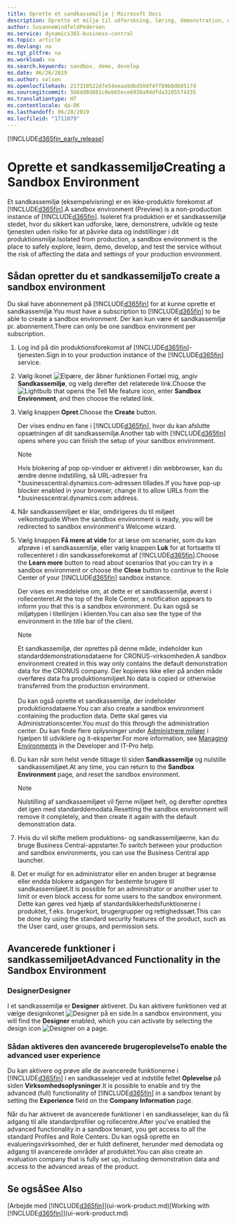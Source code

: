 ```yaml
---
title: Oprette et sandkassemiljø | Microsoft Docs
description: Oprette et miljø til udforskning, læring, demonstration, udvikling og test.
author: SusanneWindfeldPedersen
ms.service: dynamics365-business-central
ms.topic: article
ms.devlang: na
ms.tgt_pltfrm: na
ms.workload: na
ms.search.keywords: sandbox, demo, develop
ms.date: 06/26/2019
ms.author: solsen
ms.openlocfilehash: 217310522d7e54eeaa9dbd50df4ff89b0d68517d
ms.sourcegitcommit: 5b6dd8d881c0eb65ece6936a94dfda3185574335
ms.translationtype: HT
ms.contentlocale: da-DK
ms.lasthandoff: 06/28/2019
ms.locfileid: "1711079"
---
```

[!INCLUDE[d365fin_early_release](includes/d365fin_early_release.md.md)]

# <a name="creating-a-sandbox-environment"></a><span data-ttu-id="8014f-103">Oprette et sandkassemiljø</span><span class="sxs-lookup"><span data-stu-id="8014f-103">Creating a Sandbox Environment</span></span>
<span data-ttu-id="8014f-104">Et sandkassemiljø (eksempelvisning) er en ikke-produktiv forekomst af [!INCLUDE[d365fin](includes/d365fin_md.md)].</span><span class="sxs-lookup"><span data-stu-id="8014f-104">A sandbox environment (Preview) is a non-production instance of [!INCLUDE[d365fin](includes/d365fin_md.md)].</span></span> <span data-ttu-id="8014f-105">Isoleret fra produktion er et sandkassemiljø stedet, hvor du sikkert kan udforske, lære, demonstrere, udvikle og teste tjenesten uden risiko for at påvirke data og indstillinger i dit produktionsmiljø.</span><span class="sxs-lookup"><span data-stu-id="8014f-105">Isolated from production, a sandbox environment is the place to safely explore, learn, demo, develop, and test the service without the risk of affecting the data and settings of your production environment.</span></span>

## <a name="to-create-a-sandbox-environment"></a><span data-ttu-id="8014f-106">Sådan opretter du et sandkassemiljø</span><span class="sxs-lookup"><span data-stu-id="8014f-106">To create a sandbox environment</span></span>
<span data-ttu-id="8014f-107">Du skal have abonnement på [!INCLUDE[d365fin](includes/d365fin_md.md)] for at kunne oprette et sandkassemiljø.</span><span class="sxs-lookup"><span data-stu-id="8014f-107">You must have a subscription to [!INCLUDE[d365fin](includes/d365fin_md.md)] to be able to create a sandbox environment.</span></span> <span data-ttu-id="8014f-108">Der kan kun være ét sandkassemiljø pr. abonnement.</span><span class="sxs-lookup"><span data-stu-id="8014f-108">There can only be one sandbox environment per subscription.</span></span>

1. <span data-ttu-id="8014f-109">Log ind på din produktionsforekomst af [!INCLUDE[d365fin](includes/d365fin_md.md)]-tjenesten.</span><span class="sxs-lookup"><span data-stu-id="8014f-109">Sign in to your production instance of the [!INCLUDE[d365fin](includes/d365fin_md.md)] service.</span></span>

2. <span data-ttu-id="8014f-110">Vælg ikonet ![Elpære, der åbner funktionen Fortæl mig](media/ui-search/search_small.png "Fortæl mig, hvad du vil foretage dig"), angiv **Sandkassemiljø**, og vælg derefter det relaterede link.</span><span class="sxs-lookup"><span data-stu-id="8014f-110">Choose the ![Lightbulb that opens the Tell Me feature](media/ui-search/search_small.png "Tell me what you want to do") icon, enter **Sandbox Environment**, and then choose the related link.</span></span>
<!-- ![Sandbox Environment Setup](./media/across-sandbox/sandbox-environment-setup.png) -->
3. <span data-ttu-id="8014f-111">Vælg knappen **Opret**.</span><span class="sxs-lookup"><span data-stu-id="8014f-111">Choose the **Create** button.</span></span>  

    <span data-ttu-id="8014f-112">Der vises endnu en fane i [!INCLUDE[d365fin](includes/d365fin_md.md)], hvor du kan afslutte opsætningen af dit sandkassemiljø.</span><span class="sxs-lookup"><span data-stu-id="8014f-112">Another tab with [!INCLUDE[d365fin](includes/d365fin_md.md)] opens where you can finish the setup of your sandbox environment.</span></span>

    > [!NOTE]  
    >  <span data-ttu-id="8014f-113">Hvis blokering af pop op-vinduer er aktiveret i din webbrowser, kan du ændre denne indstilling, så URL-adresser fra \*.businesscentral.dynamics.com-adressen tillades.</span><span class="sxs-lookup"><span data-stu-id="8014f-113">If you have pop-up blocker enabled in your browser, change it to allow URLs from the \*.businesscentral.dynamics.com address.</span></span>

4. <span data-ttu-id="8014f-114">Når sandkassemiljøet er klar, omdirigeres du til miljøet velkomstguide.</span><span class="sxs-lookup"><span data-stu-id="8014f-114">When the sandbox environment is ready, you will be redirected to sandbox environment's Welcome wizard.</span></span>
<!-- ![Sandbox Welcome Wizard](./media/across-sandbox/sandbox-wizard.png) -->

5. <span data-ttu-id="8014f-115">Vælg knappen **Få mere at vide** for at læse om scenarier, som du kan afprøve i et sandkassemiljø, eller vælg knappen **Luk** for at fortsætte til rollecenteret i din sandkasseforekomst af [!INCLUDE[d365fin](includes/d365fin_md.md)].</span><span class="sxs-lookup"><span data-stu-id="8014f-115">Choose the **Learn more** button to read about scenarios that you can try in a sandbox environment or choose the **Close** button to continue to the Role Center of your [!INCLUDE[d365fin](includes/d365fin_md.md)] sandbox instance.</span></span>

    <span data-ttu-id="8014f-116">Der vises en meddelelse om, at dette er et sandkassemiljø, øverst i rollecenteret.</span><span class="sxs-lookup"><span data-stu-id="8014f-116">At the top of the Role Center, a notification appears to inform you that this is a sandbox environment.</span></span> <span data-ttu-id="8014f-117">Du kan også se miljøtypen i titellinjen i klienten.</span><span class="sxs-lookup"><span data-stu-id="8014f-117">You can also see the type of the environment in the title bar of the client.</span></span>
    <!-- ![Sandbox RoleCenter Notification](./media/across-sandbox/sandbox-rolecenter-notification.png) -->

    > [!NOTE]
    > <span data-ttu-id="8014f-118">Et sandkassemiljø, der oprettes på denne måde, indeholder kun standarddemonstrationsdataene for CRONUS-virksomheden.</span><span class="sxs-lookup"><span data-stu-id="8014f-118">A sandbox environment created in this way only contains the default demonstration data for the CRONUS company.</span></span> <span data-ttu-id="8014f-119">Der kopieres ikke eller på anden måde overføres data fra produktionsmiljøet.</span><span class="sxs-lookup"><span data-stu-id="8014f-119">No data is copied or otherwise transferred from the production environment.</span></span><br /><br />
    > <span data-ttu-id="8014f-120">Du kan også oprette et sandkassemiljø, der indeholder produktionsdataene.</span><span class="sxs-lookup"><span data-stu-id="8014f-120">You can also create a sandbox environment containing the production data.</span></span> <span data-ttu-id="8014f-121">Dette skal gøres via Administrationscenter.</span><span class="sxs-lookup"><span data-stu-id="8014f-121">You must do this through the administration center.</span></span> <span data-ttu-id="8014f-122">Du kan finde flere oplysninger under [Administrere miljøer](/business-central/dev-itpro/administration/tenant-admin-center-environments) i hjælpen til udviklere og it-eksperter.</span><span class="sxs-lookup"><span data-stu-id="8014f-122">For more information, see [Managing Environments](/business-central/dev-itpro/administration/tenant-admin-center-environments) in the Developer and IT-Pro help.</span></span>

6. <span data-ttu-id="8014f-123">Du kan når som helst vende tilbage til siden **Sandkassemiljø** og nulstille sandkassemiljøet.</span><span class="sxs-lookup"><span data-stu-id="8014f-123">At any time, you can return to the **Sandbox Environment** page, and reset the sandbox environment.</span></span>
    > [!NOTE]  
    >  <span data-ttu-id="8014f-124">Nulstilling af sandkassemiljøet vil fjerne miljøet helt, og derefter oprettes det igen med standarddemodata.</span><span class="sxs-lookup"><span data-stu-id="8014f-124">Resetting the sandbox environment will remove it completely, and then create it again with the default demonstration data.</span></span>  

7. <span data-ttu-id="8014f-125">Hvis du vil skifte mellem produktions- og sandkassemiljøerne, kan du bruge Business Central-appstarter.</span><span class="sxs-lookup"><span data-stu-id="8014f-125">To switch between your production and sandbox environments, you can use the Business Central app launcher.</span></span>
<!-- ![Sandbox Dynamics365 Menu](./media/across-sandbox/sandbox-dynamics365-menu.png) -->

8. <span data-ttu-id="8014f-126">Det er muligt for en administrator eller en anden bruger at begrænse eller endda blokere adgangen for bestemte brugere til sandkassemiljøet.</span><span class="sxs-lookup"><span data-stu-id="8014f-126">It is possible for an administrator or another user to limit or even block access for some users to the sandbox environment.</span></span> <span data-ttu-id="8014f-127">Dette kan gøres ved hjælp af standardsikkerhedsfunktionerne i produktet, f.eks. brugerkort, brugergrupper og rettighedssæt.</span><span class="sxs-lookup"><span data-stu-id="8014f-127">This can be done by using the standard security features of the product, such as the User card, user groups, and permission sets.</span></span>

<!-- ![Sandbox Permission Sets](./media/across-sandbox/sandbox-permission-sets.png) -->

## <a name="advanced-functionality-in-the-sandbox-environment"></a><span data-ttu-id="8014f-128">Avancerede funktioner i sandkassemiljøet</span><span class="sxs-lookup"><span data-stu-id="8014f-128">Advanced Functionality in the Sandbox Environment</span></span>
### <a name="designer"></a><span data-ttu-id="8014f-129">Designer</span><span class="sxs-lookup"><span data-stu-id="8014f-129">Designer</span></span>
<span data-ttu-id="8014f-130">I et sandkassemiljø er **Designer** aktiveret. Du kan aktivere funktionen ved at vælge designikonet ![Designer](./media/across-sandbox/sandbox-inclient-design-icon.png) på en side.</span><span class="sxs-lookup"><span data-stu-id="8014f-130">In a sandbox environment, you will find the **Designer** enabled, which you can activate by selecting the design icon ![Designer](./media/across-sandbox/sandbox-inclient-design-icon.png) on a page.</span></span>

<!-- ![In-client Designer](./media/across-sandbox/sandbox-inclient-designer.png) -->

### <a name="to-enable-the-advanced-user-experience"></a><span data-ttu-id="8014f-131">Sådan aktiveres den avancerede brugeroplevelse</span><span class="sxs-lookup"><span data-stu-id="8014f-131">To enable the advanced user experience</span></span>
<span data-ttu-id="8014f-132">Du kan aktivere og prøve alle de avancerede funktionerne i [!INCLUDE[d365fin](includes/d365fin_md.md)] i en sandkasselejer ved at indstille feltet **Oplevelse** på siden **Virksomhedsoplysninger**.</span><span class="sxs-lookup"><span data-stu-id="8014f-132">It is possible to enable and try the advanced (full) functionality of [!INCLUDE[d365fin](includes/d365fin_md.md)] in a sandbox tenant by setting the **Experience** field on the **Company Information** page.</span></span>

<!-- ![Sandbox Environment Advanced](./media/across-sandbox/sandbox-advanced.png) -->

<!-- ![Sandbox Production](./media/across-sandbox/sandbox-production.png) -->

<span data-ttu-id="8014f-133">Når du har aktiveret de avancerede funktioner i en sandkasselejer, kan du få adgang til alle standardprofiler og rollecentre.</span><span class="sxs-lookup"><span data-stu-id="8014f-133">After you’ve enabled the advanced functionality in a sandbox tenant, you get access to all the standard Profiles and Role Centers.</span></span> <span data-ttu-id="8014f-134">Du kan også oprette en evalueringsvirksomhed, der er fuldt defineret, herunder med demodata og adgang til avancerede områder af produktet.</span><span class="sxs-lookup"><span data-stu-id="8014f-134">You can also create an evaluation company that is fully set up, including demonstration data and access to the advanced areas of the product.</span></span>

<!-- ![Sandbox New Company](./media/across-sandbox/sandbox-newcompany.png) -->


## <a name="see-also"></a><span data-ttu-id="8014f-135">Se også</span><span class="sxs-lookup"><span data-stu-id="8014f-135">See Also</span></span>
<span data-ttu-id="8014f-136">[Arbejde med [!INCLUDE[d365fin](includes/d365fin_md.md)]](ui-work-product.md)</span><span class="sxs-lookup"><span data-stu-id="8014f-136">[Working with [!INCLUDE[d365fin](includes/d365fin_md.md)]](ui-work-product.md)</span></span>  
